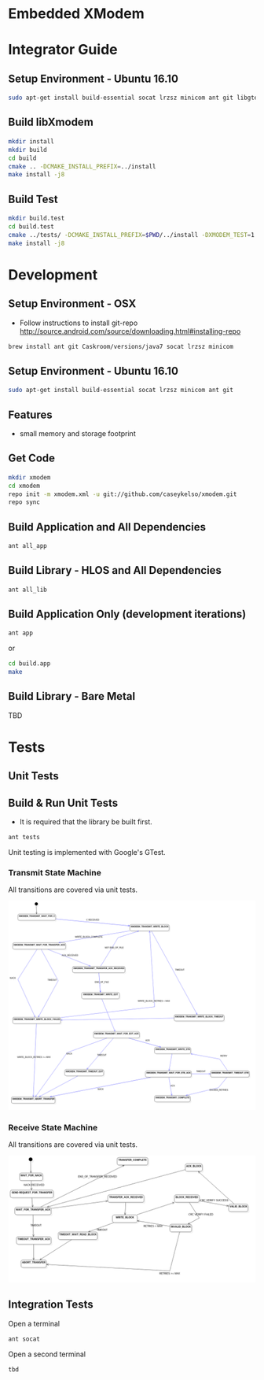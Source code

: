 Embedded XModem
===============

# Integrator Guide

Setup Environment - Ubuntu 16.10
--------------------------------
```bash
sudo apt-get install build-essential socat lrzsz minicom ant git libgtest-dev cmake
```

Build libXmodem
--------------------------------
```bash
mkdir install
mkdir build
cd build
cmake .. -DCMAKE_INSTALL_PREFIX=../install
make install -j8
```

Build Test
--------------------------------
```bash
mkdir build.test
cd build.test
cmake ../tests/ -DCMAKE_INSTALL_PREFIX=$PWD/../install -DXMODEM_TEST=1 -DINSTALL_DIR=$PWD/../install
make install -j8
```



# Development

Setup Environment - OSX
------------------------
* Follow instructions to install git-repo http://source.android.com/source/downloading.html#installing-repo
```bash
brew install ant git Caskroom/versions/java7 socat lrzsz minicom
```

Setup Environment - Ubuntu 16.10
---------------------------------
```bash
sudo apt-get install build-essential socat lrzsz minicom ant git
```

Features
--------
* small memory and storage footprint

Get Code
-----------------
```bash
mkdir xmodem
cd xmodem
repo init -m xmodem.xml -u git://github.com/caseykelso/xmodem.git
repo sync
```

Build Application and All Dependencies
-----------------
```bash
ant all_app
```

Build Library - HLOS and All Dependencies
------------------
```bash
ant all_lib
```

Build Application Only (development iterations)
------------------
```bash
ant app
```

or

```bash
cd build.app
make
```

Build Library - Bare Metal
-------------------------- 
TBD

# Tests
## Unit Tests

Build & Run Unit Tests
--------------------
* It is required that the library be built first.
```bash
ant tests
```

Unit testing is implemented with Google's GTest.

### Transmit State Machine
All transitions are covered via unit tests.

<img src="documentation/xmodem_transmit_fsm.png"  />

### Receive State Machine
All transitions are covered via unit tests.

<img src="documentation/xmodem_receive_fsm.png"  />

## Integration Tests
Open a terminal
```bash
ant socat
```

Open a second terminal
```bash
tbd
```
